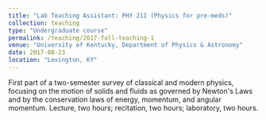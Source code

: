 ```yaml
---
title: "Lab Teaching Assistant: PHY 211 (Physics for pre-meds)"
collection: teaching
type: "Undergraduate course"
permalink: /teaching/2017-fall-teaching-1
venue: "University of Kentucky, Department of Physics & Astronomy"
date: 2017-08-23
location: "Lexington, KY"
---
```


First part of a two-semester survey of classical and modern physics, focusing on the motion of solids and fluids as governed by Newton's Laws and by the conservation laws of energy, momentum, and angular momentum. Lecture, two hours; recitation, two hours; laboratory, two hours.

<!-- Heading 1
======

Heading 2
======

Heading 3
====== -->